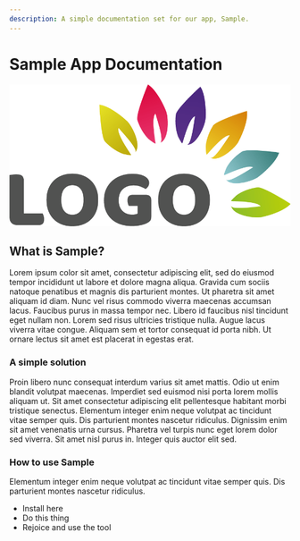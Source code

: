 ```yaml
---
description: A simple documentation set for our app, Sample.
---
```


# Sample App Documentation

![](.gitbook/assets/image.png)



## What is Sample?

Lorem ipsum color sit amet, consectetur adipiscing elit, sed do eiusmod tempor incididunt ut labore et dolore magna aliqua. Gravida cum sociis natoque penatibus et magnis dis parturient montes. Ut pharetra sit amet aliquam id diam. Nunc vel risus commodo viverra maecenas accumsan lacus. Faucibus purus in massa tempor nec. Libero id faucibus nisl tincidunt eget nullam non. Lorem sed risus ultricies tristique nulla. Augue lacus viverra vitae congue. Aliquam sem et tortor consequat id porta nibh. Ut ornare lectus sit amet est placerat in egestas erat.

### A simple solution

Proin libero nunc consequat interdum varius sit amet mattis. Odio ut enim blandit volutpat maecenas. Imperdiet sed euismod nisi porta lorem mollis aliquam ut. Sit amet consectetur adipiscing elit pellentesque habitant morbi tristique senectus. Elementum integer enim neque volutpat ac tincidunt vitae semper quis. Dis parturient montes nascetur ridiculus. Dignissim enim sit amet venenatis urna cursus. Pharetra vel turpis nunc eget lorem dolor sed viverra. Sit amet nisl purus in. Integer quis auctor elit sed.

### How to use Sample 

Elementum integer enim neque volutpat ac tincidunt vitae semper quis. Dis parturient montes nascetur ridiculus.

- Install here 
- Do this thing
- Rejoice and use the tool

